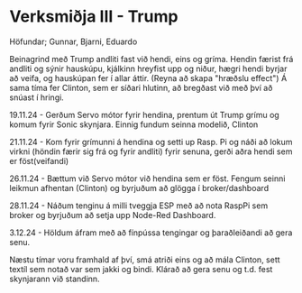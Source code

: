 # Verksmiðja III - Trump

Höfundar; Gunnar, Bjarni, Eduardo

Beinagrind með Trump andliti fast við hendi, eins og gríma. Hendin færist frá andliti og sýnir hauskúpu, kjálkinn hreyfist upp og niður, hægri hendi byrjar að veifa, og hauskúpan fer í allar áttir. (Reyna að skapa "hræðslu effect")  Á sama tíma fer Clinton, sem er síðari hlutinn, að bregðast við með því að snúast í hringi.






19.11.24 - Gerðum Servo mótor fyrir hendina, prentum út Trump grímu og komum fyrir Sonic skynjara. Einnig fundum seinna modelið, Clinton

21.11.24 - Kom fyrir grímunni á hendina og setti up Rasp. Pi og náði að lokum virkni (höndin færir sig frá og fyrir andliti) fyrir senuna, gerði aðra hendi sem er föst(veifandi)

26.11.24 - Bættum við Servo mótor við hendina sem er föst. Fengum seinni leikmun afhentan (Clinton) og byrjuðum að glögga í broker/dashboard 

28.11.24 - Náðum tenginu á milli tveggja ESP með að nota RaspPi sem broker og byrjuðum að setja upp Node-Red Dashboard.

3.12.24 - Höldum áfram með að fínpússa tengingar og þaraðleiðandi að gera senu. 

Næstu tímar voru framhald af því, smá atriði eins og að mála Clinton, sett textíl sem notað var sem jakki og bindi.
Klárað að gera senu og t.d. fest skynjarann við standinn. 
